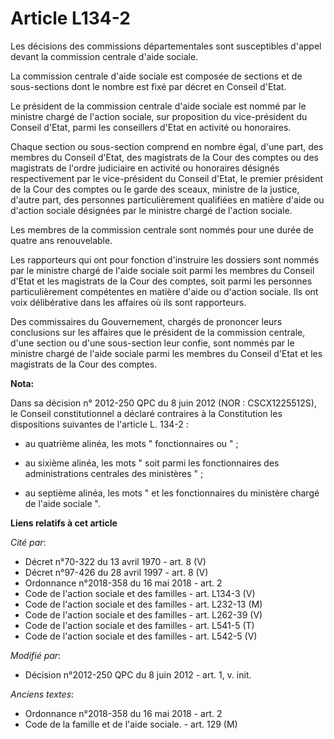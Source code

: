 # Article L134-2

Les décisions des commissions départementales sont susceptibles d'appel devant la commission centrale d'aide sociale.

La commission centrale d'aide sociale est composée de sections et de sous-sections dont le nombre est fixé par décret en
Conseil d'Etat.

Le président de la commission centrale d'aide sociale est nommé par le ministre chargé de l'action sociale, sur proposition
du vice-président du Conseil d'Etat, parmi les conseillers d'Etat en activité ou honoraires.

Chaque section ou sous-section comprend en nombre égal, d'une part, des membres du Conseil d'Etat, des magistrats de la Cour
des comptes ou des magistrats de l'ordre judiciaire en activité ou honoraires désignés respectivement par le vice-président
du Conseil d'Etat, le premier président de la Cour des comptes ou le garde des sceaux, ministre de la justice, d'autre part,
des personnes particulièrement qualifiées en matière d'aide ou d'action sociale désignées par le ministre chargé de l'action
sociale.

Les membres de la commission centrale sont nommés pour une durée de quatre ans renouvelable.

Les rapporteurs qui ont pour fonction d'instruire les dossiers sont nommés par le ministre chargé de l'aide sociale soit
parmi les membres du Conseil d'Etat et les magistrats de la Cour des comptes, soit parmi les personnes particulièrement
compétentes en matière d'aide ou d'action sociale. Ils ont voix délibérative dans les affaires où ils sont rapporteurs.

Des commissaires du Gouvernement, chargés de prononcer leurs conclusions sur les affaires que le président de la commission
centrale, d'une section ou d'une sous-section leur confie, sont nommés par le ministre chargé de l'aide sociale parmi les
membres du Conseil d'Etat et les magistrats de la Cour des comptes.

**Nota:**

Dans sa décision n° 2012-250 QPC du 8 juin 2012 (NOR : CSCX1225512S), le Conseil constitutionnel a déclaré contraires à la
Constitution les dispositions suivantes de l'article L. 134-2 :

- au quatrième alinéa, les mots " fonctionnaires ou " ;

- au sixième alinéa, les mots " soit parmi les fonctionnaires des administrations centrales des ministères " ;

- au septième alinéa, les mots " et les fonctionnaires du ministère chargé de l'aide sociale ".

**Liens relatifs à cet article**

_Cité par_:

  - Décret n°70-322 du 13 avril 1970 - art. 8 (V)
  - Décret n°97-426 du 28 avril 1997 - art. 8 (V)
  - Ordonnance n°2018-358 du 16 mai 2018 - art. 2
  - Code de l'action sociale et des familles - art. L134-3 (V)
  - Code de l'action sociale et des familles - art. L232-13 (M)
  - Code de l'action sociale et des familles - art. L262-39 (V)
  - Code de l'action sociale et des familles - art. L541-5 (T)
  - Code de l'action sociale et des familles - art. L542-5 (V)

_Modifié par_:

  - Décision n°2012-250 QPC du 8 juin 2012 - art. 1, v. init.

_Anciens textes_:

  - Ordonnance n°2018-358 du 16 mai 2018 - art. 2
  - Code de la famille et de l'aide sociale. - art. 129 (M)
